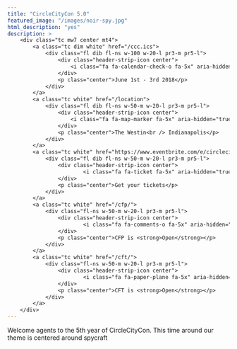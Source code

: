 ```yaml
---
title: "CircleCityCon 5.0"
featured_image: "/images/noir-spy.jpg"
html_description: "yes"
description: >
    <div class="tc mw7 center mt4">
        <a class="tc dim white" href="/ccc.ics">
            <div class="fl dib fl-ns w-100 w-20-l pr3-m pr5-l">
                <div class="header-strip-icon center">
                    <i class="fa fa-calendar-check-o fa-5x" aria-hidden="true"></i>
                </div>
                <p class="center">June 1st - 3rd 2018</p>
            </div>
        </a>
        <a class="tc white" href="/location">
            <div class="fl dib fl-ns w-50-m w-20-l pr3-m pr5-l">
                <div class="header-strip-icon center">
                    <i class="fa fa-map-marker fa-5x" aria-hidden="true"></i>
                </div>
                <p class="center">The Westin<br /> Indianapolis</p>
            </div>
        </a>
        <a class="tc white" href="https://www.eventbrite.com/e/circlecitycon-50-2018-tickets-35093021171">
            <div class="fl dib fl-ns w-50-m w-20-l pr3-m pr5-l">
                <div class="header-strip-icon center">
                        <i class="fa fa-ticket fa-5x" aria-hidden="true"></i>
                </div>
                <p class="center">Get your tickets</p>
            </div>
        </a>
        <a class="tc white" href="/cfp/">
            <div class="fl-ns w-50-m w-20-l pr3-m pr5-l">
                <div class="header-strip-icon center">
                        <i class="fa fa-comments-o fa-5x" aria-hidden="true"></i>
                </div>
                <p class="center">CFP is <strong>Open</strong></p>
            </div>
        </a>
        <a class="tc white" href="/cft/">
            <div class="fl-ns w-50-m w-20-l pr3-m pr5-l">
                <div class="header-strip-icon center">
                        <i class="fa fa-paper-plane fa-5x" aria-hidden="true"></i>
                </div>
                <p class="center">CFT is <strong>Open</strong></p>
            </div>
        </a>
    </div>
---
```


Welcome agents to the 5th year of CircleCityCon.  This time around our theme is centered around spycraft